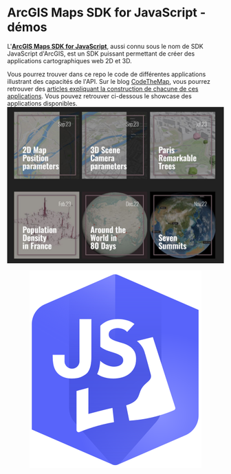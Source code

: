 # ArcGIS Maps SDK for JavaScript - démos

L'[**ArcGIS Maps SDK for JavaScript**](https://developers.arcgis.com/javascript/latest/), aussi connu sous le nom de SDK JavaScript d'ArcGIS, est un SDK puissant permettant de créer des applications cartographiques web 2D et 3D.  

Vous pourrez trouver dans ce repo le code de différentes applications illustrant des capacités de l'API. 
Sur le blog [CodeTheMap](https://www.codethemap.fr/), vous pourrez retrouver des [articles expliquant la construction de chacune de ces applications](https://www.codethemap.fr/search/label/tutoriel?&max-results=3). 
Vous pouvez retrouver ci-dessous le showcase des applications disponibles.
[<img src="./images/JS-Showcase.JPG">](https://japalenos.github.io/JS-API/)
<p align="center"><a href="https://developers.arcgis.com/javascript/latest/"><img src="./images/logo-js.svg"></a></p>
